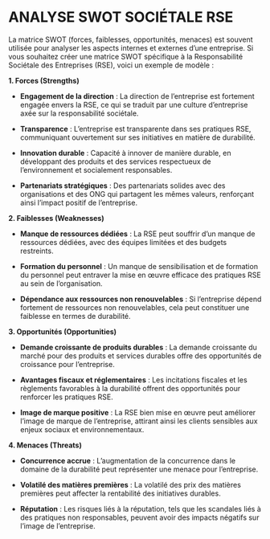 # ANALYSE SWOT SOCIÉTALE RSE

La matrice SWOT (forces, faiblesses, opportunités, menaces) est souvent utilisée pour analyser les aspects internes et externes d’une entreprise. Si vous souhaitez créer une matrice SWOT spécifique à la Responsabilité Sociétale des Entreprises (RSE), voici un exemple de modèle :

**1. Forces (Strengths)**

-   **Engagement de la direction** : La direction de l’entreprise est fortement engagée envers la RSE, ce qui se traduit par une culture d’entreprise axée sur la responsabilité sociétale.
    
-   **Transparence** : L’entreprise est transparente dans ses pratiques RSE, communiquant ouvertement sur ses initiatives en matière de durabilité.
    
-   **Innovation durable** : Capacité à innover de manière durable, en développant des produits et des services respectueux de l’environnement et socialement responsables.
    
-   **Partenariats stratégiques** : Des partenariats solides avec des organisations et des ONG qui partagent les mêmes valeurs, renforçant ainsi l’impact positif de l’entreprise.
    

**2. Faiblesses (Weaknesses)**

-   **Manque de ressources dédiées** : La RSE peut souffrir d’un manque de ressources dédiées, avec des équipes limitées et des budgets restreints.
    
-   **Formation du personnel** : Un manque de sensibilisation et de formation du personnel peut entraver la mise en œuvre efficace des pratiques RSE au sein de l’organisation.
    
-   **Dépendance aux ressources non renouvelables** : Si l’entreprise dépend fortement de ressources non renouvelables, cela peut constituer une faiblesse en termes de durabilité.
    

**3. Opportunités (Opportunities)**

-   **Demande croissante de produits durables** : La demande croissante du marché pour des produits et services durables offre des opportunités de croissance pour l’entreprise.
    
-   **Avantages fiscaux et réglementaires** : Les incitations fiscales et les règlements favorables à la durabilité offrent des opportunités pour renforcer les pratiques RSE.
    
-   **Image de marque positive** : La RSE bien mise en œuvre peut améliorer l’image de marque de l’entreprise, attirant ainsi les clients sensibles aux enjeux sociaux et environnementaux.
    

**4. Menaces (Threats)**

-   **Concurrence accrue** : L’augmentation de la concurrence dans le domaine de la durabilité peut représenter une menace pour l’entreprise.
    
-   **Volatilé des matières premières** : La volatilé des prix des matières premières peut affecter la rentabilité des initiatives durables.
    
-   **Réputation** : Les risques liés à la réputation, tels que les scandales liés à des pratiques non responsables, peuvent avoir des impacts négatifs sur l’image de l’entreprise.
<!--stackedit_data:
eyJoaXN0b3J5IjpbLTg4ODk1MTExMl19
-->